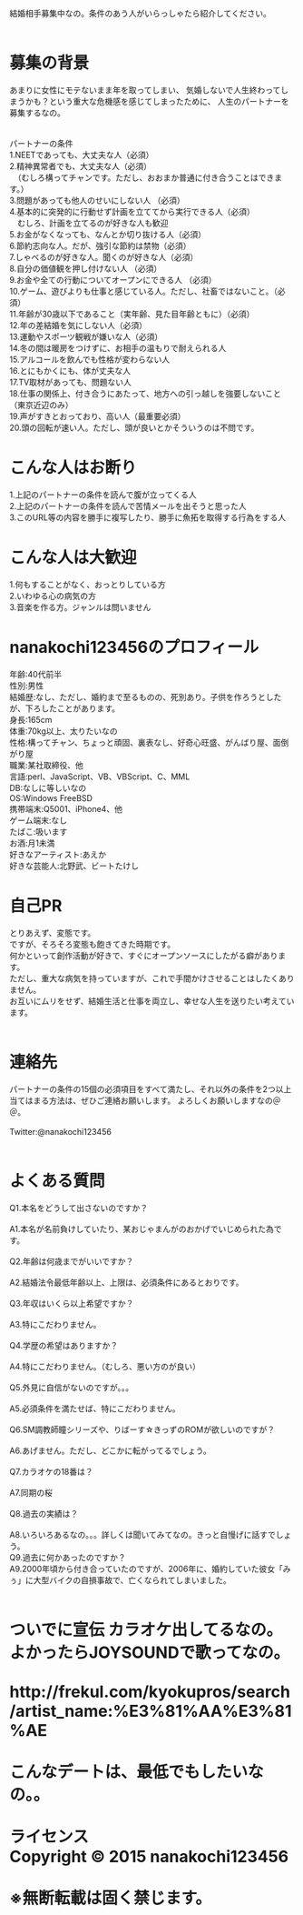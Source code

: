 結婚相手募集中なの。条件のあう人がいらっしゃたら紹介してください。<br>
<br>
<h1>募集の背景</h1>
あまりに女性にモテないまま年を取ってしまい、 気婚しないで人生終わってしまうかも？という重大な危機感を感じてしまったために、 人生のパートナーを募集するなの。<br>
<br><br>
パートナーの条件<br>
1.NEETであっても、大丈夫な人（必須）<br>
2.精神異常者でも、大丈夫な人（必須） <br>
　（むしろ構ってチャンです。ただし、おおまか普通に付き合うことはできます。） <br>
3.問題があっても他人のせいにしない人 （必須） <br>
4.基本的に突発的に行動せず計画を立ててから実行できる人（必須） <br>
　むしろ、計画を立てるのが好きな人も歓迎<br>
5.お金がなくなっても、なんとか切り抜ける人（必須） <br>
6.節約志向な人。だが、強引な節約は禁物（必須）<br>
7.しゃべるのが好きな人。聞くのが好きな人（必須） <br>
8.自分の価値観を押し付けない人 （必須）<br>
9.お金や全ての行動についてオープンにできる人 （必須）<br>
10.ゲーム、遊びよりも仕事と感じている人。ただし、社畜ではないこと。（必須）<br>
11.年齢が30歳以下であること（実年齢、見た目年齢ともに）（必須） <br>
12.年の差結婚を気にしない人（必須） <br>
13.運動やスポーツ観戦が嫌いな人（必須） <br>
14.冬の間は暖房をつけずに、お相手の温もりで耐えられる人<br>
15.アルコールを飲んでも性格が変わらない人<br>
16.とにもかくにも、体が丈夫な人<br>
17.TV取材があっても、問題ない人<br>
18.仕事の関係上、付き合うにあたって、地方への引っ越しを強要しないこと（東京近辺のみ） <br>
19.声がすきとおっており、高い人（最重要必須）<br>
20.頭の回転が速い人。ただし、頭が良いとかそういうのは不問です。<br>

<h1>こんな人はお断り</h1>
1.上記のパートナーの条件を読んで腹が立ってくる人<br>
2.上記のパートナーの条件を読んで苦情メールを出そうと思った人<br>
3.このURL等の内容を勝手に複写したり、勝手に魚拓を取得する行為をする人<br>

<h1>こんな人は大歓迎</h1>
1.何もすることがなく、おっとりしている方<br>
2.いわゆる心の病気の方<br>
3.音楽を作る方。ジャンルは問いません<br>

<h1>nanakochi123456のプロフィール</h1>
年齢:40代前半<br>
性別:男性<br>
結婚歴:なし、ただし、婚約まで至るものの、死別あり。子供を作ろうとしたが、下ろしたことがあります。<br>
身長:165cm<br>
体重:70kg以上、太りたいなの<br>
性格:構ってチャン、ちょっと頑固、裏表なし、好奇心旺盛、がんばり屋、面倒がり屋<br>
職業:某社取締役、他<br>
言語:perl、JavaScript、VB、VBScript、C、MML<br>
DB:なしに等しいなの<br>
OS:Windows FreeBSD<br>
携帯端末:Q5001、iPhone4、他<br>
ゲーム端末:なし<br>
たばこ:吸います<br>
お酒:月1未満<br>
好きなアーティスト:あえか<br>
好きな芸能人:北野武、ビートたけし<br>

<h1>自己PR</h1>
とりあえず、変態です。<br>
ですが、そろそろ変態も飽きてきた時期です。<br>
何かといって創作活動が好きで、すぐにオープンソースにしたがる癖があります。<br>
ただし、重大な病気を持っていますが、これで手間かけさせることはしたくありません。<br>
お互いにムリをせず、結婚生活と仕事を両立し、幸せな人生を送りたい考えています。<br>
<br>
<h1>連絡先</h1>
パートナーの条件の15個の必須項目をすべて満たし、それ以外の条件を2つ以上当てはまる方法は、ぜひご連絡お願いします。 よろしくお願いしますなの＠＠。<br>
<br>
Twitter:@nanakochi123456<br>
<br>
<h1>よくある質問</h1>
Q1.本名をどうして出さないのですか？<br>
<br>
A1.本名が名前負けしていたり、某おじゃまんがのおかげでいじめられた為です。<br>
<br>
Q2.年齢は何歳までがいいですか？<br>
<br>
A2.結婚法令最低年齢以上、上限は、必須条件にあるとおりです。<br>
<br>
Q3.年収はいくら以上希望ですか？<br>
<br>
A3.特にこだわりません。<br>
<br>
Q4.学歴の希望はありますか？<br>
<br>
A4.特にこだわりません。（むしろ、悪い方のが良い）<br>
<br>
Q5.外見に自信がないのですが。。。<br>
<br>
A5.必須条件を満たせば、特にこだわりません。<br>
<br>
Q6.SM調教師瞳シリーズや、りばーす☆きっずのROMが欲しいのですが？<br>
<br>
A6.あげません。ただし、どこかに転がってるでしょう。<br>
<br>
Q7.カラオケの18番は？<br>
<br>
A7.同期の桜<br>
<br>
Q8.過去の実績は？<br>
<br>
A8.いろいろあるなの。。。詳しくは聞いてみてなの。きっと自慢げに話すでしょう。<br>
Q9.過去に何かあったのですか？<br>
A9.2000年頃から付き合っていたのですが、2006年に、婚約していた彼女「みぅ」に大型バイクの自損事故で、亡くなられてしまいました。<br>
<br>
<h1>ついでに宣伝
カラオケ出してるなの。よかったらJOYSOUNDで歌ってなの。<br>
<br>
http://frekul.com/kyokupros/search/artist_name:%E3%81%AA%E3%81%AE<br>
<br>
こんなデートは、最低でもしたいなの。。<br>
<br>
ライセンス<br>
Copyright © 2015 nanakochi123456<br>
<br>
※無断転載は固く禁じます。<br>
